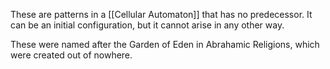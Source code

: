 These are patterns in a [[Cellular Automaton]] that has no predecessor. It can be an initial configuration, but it cannot arise in any other way.

These were named after the Garden of Eden in Abrahamic Religions, which were created out of nowhere.